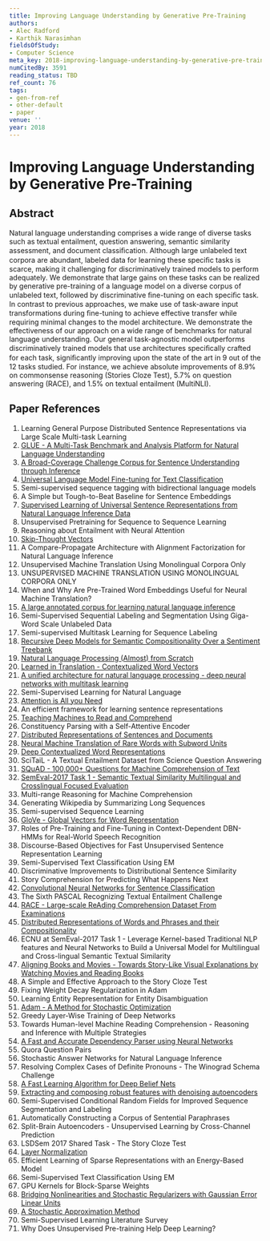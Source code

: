 ```yaml
---
title: Improving Language Understanding by Generative Pre-Training
authors:
- Alec Radford
- Karthik Narasimhan
fieldsOfStudy:
- Computer Science
meta_key: 2018-improving-language-understanding-by-generative-pre-training
numCitedBy: 3591
reading_status: TBD
ref_count: 76
tags:
- gen-from-ref
- other-default
- paper
venue: ''
year: 2018
---
```


# Improving Language Understanding by Generative Pre-Training

## Abstract

Natural language understanding comprises a wide range of diverse tasks such as textual entailment, question answering, semantic similarity assessment, and document classiﬁcation. Although large unlabeled text corpora are abundant, labeled data for learning these speciﬁc tasks is scarce, making it challenging for discriminatively trained models to perform adequately. We demonstrate that large gains on these tasks can be realized by generative pre-training of a language model on a diverse corpus of unlabeled text, followed by discriminative ﬁne-tuning on each speciﬁc task. In contrast to previous approaches, we make use of task-aware input transformations during ﬁne-tuning to achieve effective transfer while requiring minimal changes to the model architecture. We demonstrate the effectiveness of our approach on a wide range of benchmarks for natural language understanding. Our general task-agnostic model outperforms discriminatively trained models that use architectures speciﬁcally crafted for each task, signiﬁcantly improving upon the state of the art in 9 out of the 12 tasks studied. For instance, we achieve absolute improvements of 8.9% on commonsense reasoning (Stories Cloze Test), 5.7% on question answering (RACE), and 1.5% on textual entailment (MultiNLI).

## Paper References

1. Learning General Purpose Distributed Sentence Representations via Large Scale Multi-task Learning
2. [GLUE - A Multi-Task Benchmark and Analysis Platform for Natural Language Understanding](2018-glue-a-multi-task-benchmark-and-analysis-platform-for-natural-language-understanding)
3. [A Broad-Coverage Challenge Corpus for Sentence Understanding through Inference](2018-a-broad-coverage-challenge-corpus-for-sentence-understanding-through-inference)
4. [Universal Language Model Fine-tuning for Text Classification](2018-universal-language-model-fine-tuning-for-text-classification)
5. Semi-supervised sequence tagging with bidirectional language models
6. A Simple but Tough-to-Beat Baseline for Sentence Embeddings
7. [Supervised Learning of Universal Sentence Representations from Natural Language Inference Data](2017-supervised-learning-of-universal-sentence-representations-from-natural-language-inference-data)
8. Unsupervised Pretraining for Sequence to Sequence Learning
9. Reasoning about Entailment with Neural Attention
10. [Skip-Thought Vectors](2015-skip-thought-vectors)
11. A Compare-Propagate Architecture with Alignment Factorization for Natural Language Inference
12. Unsupervised Machine Translation Using Monolingual Corpora Only
13. UNSUPERVISED MACHINE TRANSLATION USING MONOLINGUAL CORPORA ONLY
14. When and Why Are Pre-Trained Word Embeddings Useful for Neural Machine Translation?
15. [A large annotated corpus for learning natural language inference](2015-a-large-annotated-corpus-for-learning-natural-language-inference)
16. Semi-Supervised Sequential Labeling and Segmentation Using Giga-Word Scale Unlabeled Data
17. Semi-supervised Multitask Learning for Sequence Labeling
18. [Recursive Deep Models for Semantic Compositionality Over a Sentiment Treebank](2013-recursive-deep-models-for-semantic-compositionality-over-a-sentiment-treebank)
19. [Natural Language Processing (Almost) from Scratch](2011-natural-language-processing-almost-from-scratch)
20. [Learned in Translation - Contextualized Word Vectors](2017-learned-in-translation-contextualized-word-vectors)
21. [A unified architecture for natural language processing - deep neural networks with multitask learning](2008-a-unified-architecture-for-natural-language-processing-deep-neural-networks-with-multitask-learning)
22. Semi-Supervised Learning for Natural Language
23. [Attention is All you Need](2017-transformer.md)
24. An efficient framework for learning sentence representations
25. [Teaching Machines to Read and Comprehend](2015-teaching-machines-to-read-and-comprehend)
26. Constituency Parsing with a Self-Attentive Encoder
27. [Distributed Representations of Sentences and Documents](2014-distributed-representations-of-sentences-and-documents)
28. [Neural Machine Translation of Rare Words with Subword Units](2016-neural-machine-translation-of-rare-words-with-subword-units)
29. [Deep Contextualized Word Representations](2018-deep-contextualized-word-representations)
30. SciTaiL - A Textual Entailment Dataset from Science Question Answering
31. [SQuAD - 100,000+ Questions for Machine Comprehension of Text](2016-squad-100-000-questions-for-machine-comprehension-of-text)
32. [SemEval-2017 Task 1 - Semantic Textual Similarity Multilingual and Crosslingual Focused Evaluation](2017-semeval-2017-task-1-semantic-textual-similarity-multilingual-and-crosslingual-focused-evaluation)
33. Multi-range Reasoning for Machine Comprehension
34. Generating Wikipedia by Summarizing Long Sequences
35. Semi-supervised Sequence Learning
36. [GloVe - Global Vectors for Word Representation](2014-glove-global-vectors-for-word-representation)
37. Roles of Pre-Training and Fine-Tuning in Context-Dependent DBN-HMMs for Real-World Speech Recognition
38. Discourse-Based Objectives for Fast Unsupervised Sentence Representation Learning
39. Semi-Supervised Text Classification Using EM
40. Discriminative Improvements to Distributional Sentence Similarity
41. Story Comprehension for Predicting What Happens Next
42. [Convolutional Neural Networks for Sentence Classification](2014-convolutional-neural-networks-for-sentence-classification)
43. The Sixth PASCAL Recognizing Textual Entailment Challenge
44. [RACE - Large-scale ReAding Comprehension Dataset From Examinations](2017-race-large-scale-reading-comprehension-dataset-from-examinations)
45. [Distributed Representations of Words and Phrases and their Compositionality](2013-distributed-representations-of-words-and-phrases-and-their-compositionality)
46. ECNU at SemEval-2017 Task 1 - Leverage Kernel-based Traditional NLP features and Neural Networks to Build a Universal Model for Multilingual and Cross-lingual Semantic Textual Similarity
47. [Aligning Books and Movies - Towards Story-Like Visual Explanations by Watching Movies and Reading Books](2015-aligning-books-and-movies-towards-story-like-visual-explanations-by-watching-movies-and-reading-books)
48. A Simple and Effective Approach to the Story Cloze Test
49. Fixing Weight Decay Regularization in Adam
50. Learning Entity Representation for Entity Disambiguation
51. [Adam - A Method for Stochastic Optimization](2015-adam-a-method-for-stochastic-optimization)
52. Greedy Layer-Wise Training of Deep Networks
53. Towards Human-level Machine Reading Comprehension - Reasoning and Inference with Multiple Strategies
54. [A Fast and Accurate Dependency Parser using Neural Networks](2014-a-fast-and-accurate-dependency-parser-using-neural-networks)
55. Quora Question Pairs
56. Stochastic Answer Networks for Natural Language Inference
57. Resolving Complex Cases of Definite Pronouns - The Winograd Schema Challenge
58. [A Fast Learning Algorithm for Deep Belief Nets](2006-a-fast-learning-algorithm-for-deep-belief-nets)
59. [Extracting and composing robust features with denoising autoencoders](2008-extracting-and-composing-robust-features-with-denoising-autoencoders)
60. Semi-Supervised Conditional Random Fields for Improved Sequence Segmentation and Labeling
61. Automatically Constructing a Corpus of Sentential Paraphrases
62. Split-Brain Autoencoders - Unsupervised Learning by Cross-Channel Prediction
63. LSDSem 2017 Shared Task - The Story Cloze Test
64. [Layer Normalization](2016-layer-normalization)
65. Efficient Learning of Sparse Representations with an Energy-Based Model
66. Semi-Supervised Text Classification Using EM
67. GPU Kernels for Block-Sparse Weights
68. [Bridging Nonlinearities and Stochastic Regularizers with Gaussian Error Linear Units](2016-bridging-nonlinearities-and-stochastic-regularizers-with-gaussian-error-linear-units)
69. [A Stochastic Approximation Method](2007-a-stochastic-approximation-method)
70. Semi-Supervised Learning Literature Survey
71. Why Does Unsupervised Pre-training Help Deep Learning?
